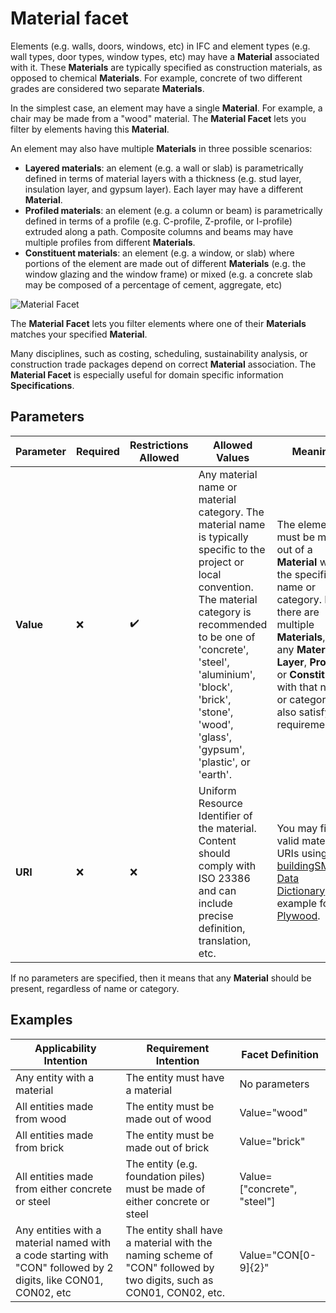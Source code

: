 # Material facet

Elements (e.g. walls, doors, windows, etc) in IFC and element types (e.g. wall types, door types, window types, etc) may have a **Material** associated with it. These **Materials** are typically specified as construction materials, as opposed to chemical **Materials**. For example, concrete of two different grades are considered two separate **Materials**.

In the simplest case, an element may have a single **Material**. For example, a chair may be made from a "wood" material. The **Material Facet** lets you filter by elements having this **Material**.

An element may also have multiple **Materials** in three possible scenarios:

- **Layered materials**: an element (e.g. a wall or slab) is parametrically defined in terms of material layers with a thickness (e.g. stud layer, insulation layer, and gypsum layer). Each layer may have a different **Material**.
- **Profiled materials**: an element (e.g. a column or beam) is parametrically defined in terms of a profile (e.g. C-profile, Z-profile, or I-profile) extruded along a path. Composite columns and beams may have multiple profiles from different **Materials**.
- **Constituent materials**: an element (e.g. a window, or slab) where portions of the element are made out of different **Materials** (e.g. the window glazing and the window frame) or mixed  (e.g. a concrete slab may be composed of a percentage of cement, aggregate, etc)

![Material Facet](material-facet.png)

The **Material Facet** lets you filter elements where one of their **Materials** matches your specified **Material**.

Many disciplines, such as costing, scheduling, sustainability analysis, or construction trade packages depend on correct **Material** association. The **Material Facet** is especially useful for domain specific information **Specifications**.

## Parameters

| Parameter | Required | Restrictions Allowed | Allowed Values                                                                                                                                                                                                                                                                       | Meaning                                                                                                                                                                                                                                                 |
| --------- | -------- | -------------------- | ------------------------------------------------------------------------------------------------------------------------------------------------------------------------------------------------------------------------------------------------------------------------------------ | ------------------------------------------------------------------------------------------------------------------------------------------------------------------------------------------------------------------------------------------------------- |
| **Value** | ❌       | ✔️                 | Any material name or material category. The material name is typically specific to the project or local convention. The material category is recommended to be one of 'concrete', 'steel', 'aluminium', 'block', 'brick', 'stone', 'wood', 'glass', 'gypsum', 'plastic', or 'earth'. | The element must be made out of a **Material** with the specified name or category. If there are multiple **Materials**, then any **Material**, **Layer**, **Profile** or **Constituent** with that name or category will also satisfy the requirement. |
| **URI**   | ❌       | ❌                   | Uniform Resource Identifier of the material. Content should comply with ISO 23386 and can include precise definition, translation, etc. | You may find valid material URIs using the [buildingSMART Data Dictionary](https://search.bsdd.buildingsmart.org/), for example for a [Plywood](https://identifier.buildingsmart.org/uri/cei-bois.org/wood/1.0.0/class/8dca70a2-01a2-489b-9381-fbeff09db8dc).|

If no parameters are specified, then it means that any **Material** should be present, regardless of name or category.

## Examples

| Applicability Intention                                                                                         | Requirement Intention                                                                                               | Facet Definition            |
| --------------------------------------------------------------------------------------------------------------- | ------------------------------------------------------------------------------------------------------------------- | --------------------------- |
| Any entity with a material                                                                                      | The entity must have a material                                                                                     | No parameters               |
| All entities made from wood                                                                                     | The entity must be made out of wood                                                                                 | Value="wood"                |
| All entities made from brick                                                                                    | The entity must be made out of brick                                                                                | Value="brick"               |
| All entities made from either concrete or steel                                                                 | The entity (e.g. foundation piles) must be made of either concrete or steel                                         | Value=["concrete", "steel"] |
| Any entities with a material named with a code starting with "CON" followed by 2 digits, like CON01, CON02, etc | The entity shall have a material with the naming scheme of "CON" followed by two digits, such as CON01, CON02, etc. | Value="CON[0-9]{2}"         |
